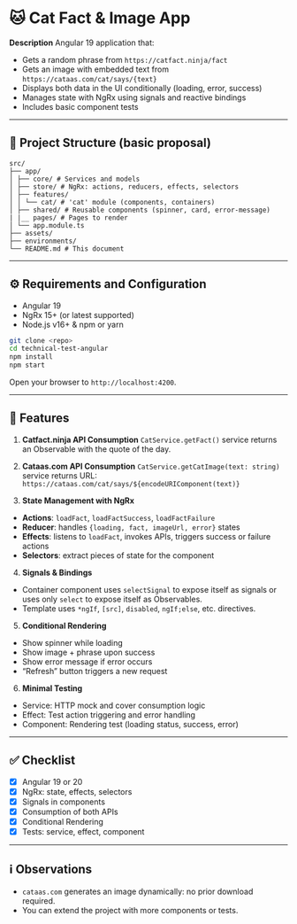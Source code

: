 # 🐱 Cat Fact & Image App

**Description**
Angular 19 application that:

* Gets a random phrase from `https://catfact.ninja/fact`
* Gets an image with embedded text from `https://cataas.com/cat/says/{text}`
* Displays both data in the UI conditionally (loading, error, success)
* Manages state with NgRx using signals and reactive bindings
* Includes basic component tests

---

## 📁 Project Structure (basic proposal)

```
src/
├── app/
│ ├── core/ # Services and models
│ ├── store/ # NgRx: actions, reducers, effects, selectors
│ ├── features/
│ │ └── cat/ # 'cat' module (components, containers)
│ ├── shared/ # Reusable components (spinner, card, error-message)
| |__ pages/ # Pages to render
│ └── app.module.ts
├── assets/
├── environments/
└── README.md # This document
```

---

## ⚙️ Requirements and Configuration

* Angular 19
* NgRx 15+ (or latest supported)
* Node.js v16+ & npm or yarn

```bash
git clone <repo>
cd technical-test-angular
npm install
npm start
```

Open your browser to `http://localhost:4200`.

---

## 🧩 Features

1. **Catfact.ninja API Consumption**
`CatService.getFact()` service returns an Observable with the quote of the day.

2. **Cataas.com API Consumption**
`CatService.getCatImage(text: string)` service returns URL:
`https://cataas.com/cat/says/${encodeURIComponent(text)}`

3. **State Management with NgRx**

* **Actions**: `loadFact`, `loadFactSuccess`, `loadFactFailure`
* **Reducer**: handles `{loading, fact, imageUrl, error}` states
* **Effects**: listens to `loadFact`, invokes APIs, triggers success or failure actions
* **Selectors**: extract pieces of state for the component

4. **Signals & Bindings**

* Container component uses `selectSignal` to expose itself as signals or uses only `select` to expose itself as Observables.
* Template uses `*ngIf`, `[src]`, `disabled`, `ngIf;else`, etc. directives.

5. **Conditional Rendering**

* Show spinner while loading
* Show image + phrase upon success
* Show error message if error occurs
* “Refresh” button triggers a new request

6. **Minimal Testing**

* Service: HTTP mock and cover consumption logic
* Effect: Test action triggering and error handling
* Component: Rendering test (loading status, success, error)

---

## ✅ Checklist

* [x] Angular 19 or 20
* [x] NgRx: state, effects, selectors
* [x] Signals in components
* [x] Consumption of both APIs
* [x] Conditional Rendering
* [x] Tests: service, effect, component

---

## ℹ️ Observations

* `cataas.com` generates an image dynamically: no prior download required.
* You can extend the project with more components or tests.
